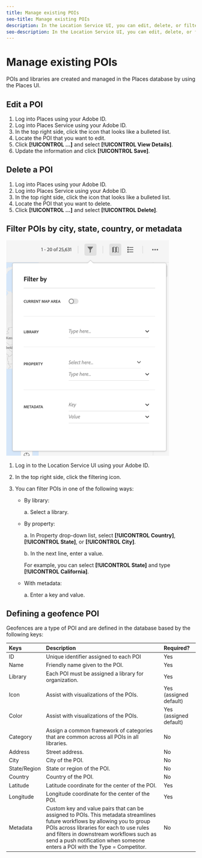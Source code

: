 ```yaml
---
title: Manage existing POIs
seo-title: Manage existing POIs
description: In the Location Service UI, you can edit, delete, or filter existing POIs.
seo-description: In the Location Service UI, you can edit, delete, or filter existing POIs.
---
```


# Manage existing POIs

POIs and libraries are created and managed in the Places database by using the Places UI.

## Edit a POI

1. Log into Places using your Adobe ID.
1. Log into Places Service using your Adobe ID.
1. In the top right side, click the icon that looks like a bulleted list.
1. Locate the POI that you want to edit.
1. Click **[!UICONTROL ...]** and select **[!UICONTROL View Details]**.
1. Update the information and click **[!UICONTROL Save]**.

## Delete a POI

1. Log into Places using your Adobe ID.
1. Log into Places Service using your Adobe ID.
1. In the top right side, click the icon that looks like a bulleted list.
1. Locate the POI that you want to delete.
1. Click **[!UICONTROL ...]** and select **[!UICONTROL Delete]**.

## Filter POIs by city, state, country, or metadata

![filter a POI](/help/assets/filter_poi.png)

1. Log in to the Location Service UI using your Adobe ID.
1. In the top right side, click the filtering icon.
1. You can filter POIs in one of the following ways: 

   * By library:

      a. Select a library.

   * By property:

      a. In Property drop-down list, select **[!UICONTROL Country]**, **[!UICONTROL State]**, or **[!UICONTROL City]**.

      b. In the next line, enter a value. 

        For example, you can select **[!UICONTROL State]** and type **[!UICONTROL California]**.

   * With metadata:

      a. Enter a key and value.

## Defining a geofence POI

Geofences are a type of POI and are defined in the database based by the following keys:

| Keys | Description | Required? |
| :--- | :--- | :--- |
| ID | Unique identifier assigned to each POI | Yes |
| Name | Friendly name given to the POI. | Yes |
| Library | Each POI must be assigned a library for organization. | Yes |
| Icon | Assist with visualizations of the POIs. | Yes (assigned default) |
| Color | Assist with visualizations of the POIs. | Yes (assigned default) |
| Category | Assign a common framework of categories that are common across all POIs in all libraries. | No |
| Address | Street address. | No |
| City | City of the POI. | No |
| State/Region | State or region of the POI. | No |
| Country | Country of the POI. | No |
| Latitude | Latitude coordinate for the center of the POI. | Yes |
| Longitude | Longitude coordinate for the center of the POI. | Yes |
| Metadata | Custom key and value pairs that can be assigned to POIs. This metadata streamlines future workflows by allowing you to group POIs across libraries for each to use rules and filters in downstream workflows such as send a push notification when someone enters a POI with the Type = Competitor. | No |
